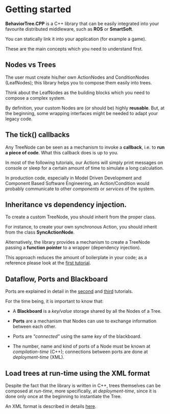 # Getting started

__BehaviorTree.CPP__ is a C++ library that can be easily integrated into
your favourite distributed middleware, such as __ROS__ or __SmartSoft__.

You can statically link it into your application (for example a game).

These are the main concepts which you need to understand first.

## Nodes vs Trees

The user must create his/her own ActionNodes and ConditionNodes (LeafNodes);
this library helps you to compose them easily into trees. 

Think about the LeafNodes as the building blocks which you need to compose
a complex system.

By definition, your custom Nodes are (or should be) highly __reusable__.
But, at the beginning, some wrapping interfaces might be needed to
adapt your legacy code.


## The tick() callbacks

Any TreeNode can be seen as a mechanism to invoke a __callback__, i.e. to 
__run a piece of code__. What this callback does is up to you.

In most of the following tutorials, our Actions will simply
print messages on console or sleep for a certain amount of time to simulate
a long calculation.

In production code, especially in Model Driven Development and Component 
Based Software Engineering, an Action/Condition would probably communicate
to other _components_ or _services_ of the system.

## Inheritance vs dependency injection.

To create a custom TreeNode, you should inherit from the proper class.

For instance, to create your own synchronous Action, you should inherit from the 
class __SyncActionNode__.

Alternatively, the library provides a mechanism to create a TreeNode passing a 
__function pointer__ to a wrapper (dependency injection).

This approach reduces the amount of boilerplate in your code; as a reference
please look at the [first tutorial](tutorial_01_first_tree.md).

## Dataflow, Ports and Blackboard

Ports are explained in detail in the [second](tutorial_02_basic_ports.md)
and [third](tutorial_03_generic_ports.md) tutorials.

For the time being, it is important to know that:

- A __Blackboard__ is a _key/value_ storage shared by all the Nodes of a Tree.

- __Ports__ are a mechanism that Nodes can use to exchange information between
  each other.
  
- Ports are _"connected"_ using the same _key_ of the blackboard.

- The number, name and kind of ports of a Node must be known at _compilation-time_ (C++); 
  connections between ports are done at _deployment-time_ (XML).  


## Load trees at run-time using the XML format

Despite the fact that the library is written in C++, trees themselves
can be composed at _run-time_, more specifically, at _deployment-time_, since
it is done only once at the beginning to instantiate the Tree.

An XML format is described in details [here](xml_format.md).



